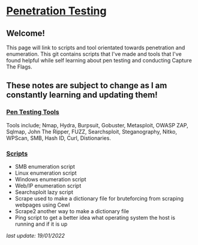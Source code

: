 # [Penetration Testing](https://h1dz.github.io/Pen-Testing/)  


## **Welcome!**
 

This page will link to scripts and tool orientated towards penetration and enumeration.
This git contains scripts that I've made and tools that I've found helpful while self learning about pen testing and conducting Capture The Flags. 

## These notes are subject to change as I am constantly learning and updating them!              
   
### [Pen Testing Tools](https://github.com/h1dz/Pen-Testing/tree/Tools)
Tools include; Nmap, Hydra, Burpsuit, Gobuster, Metasploit, OWASP ZAP, Sqlmap, John The Ripper, FUZZ, Searchsploit, Steganography, Nitko, WPScan, SMB, Hash ID, Curl, Distionaries.

### [Scripts](https://github.com/h1dz/Pen-Testing/tree/Scripts) 
- SMB enumeration script
- Linux enumeration script
- Windows enumeration script
- Web/IP enumeration script 
- Searchsploit lazy script  
- Scrape used to make a dictionary file for bruteforcing from scraping webpages using Cewl
- Scrape2 another way to make a dictionary file
- Ping script to get a better idea what operating system the host is running and if it is up
   
_last update: 19/01/2022_
